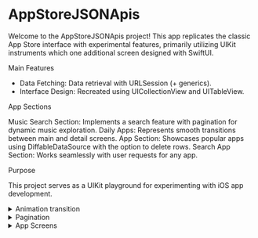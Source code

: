 # AppStoreJSONApis
Welcome to the AppStoreJSONApis project! 
This app replicates the classic App Store interface with experimental features, primarily utilizing UIKit instruments which one additional screen designed with SwiftUI.

Main Features

* Data Fetching: Data retrieval with URLSession (+ generics).
* Interface Design: Recreated using UICollectionView and UITableView.

App Sections

Music Search Section:
Implements a search feature with pagination for dynamic music exploration.
Daily Apps:
Represents smooth transitions between main and detail screens.
App Section:
Showcases popular apps using DiffableDataSource with the option to delete rows.
Search App Section:
Works seamlessly with user requests for any app.

Purpose

This project serves as a UIKit playground for experimenting with iOS app development.

<details>
<summary>Animation transition</summary>
<img src="https://github.com/snipes1111/AppStoreJSONApis/assets/123557658/b931c11c-2758-4dc0-93f5-a7fd645104d2" alt="Animation transition">
</details>

<details>
    <summary>Pagination</summary>
    <img src="https://github.com/snipes1111/AppStoreJSONApis/assets/123557658/0dfe3a2f-5a65-416f-90e8-529fd890c51f" alt="Pagination">
</details>

<details>
    <summary>App Screens</summary>
    <img src="https://github.com/snipes1111/AppStoreJSONApis/assets/123557658/69de1274-8155-413e-8c27-4e636388a700" width="200" height="400"> 
    <img src="https://github.com/snipes1111/AppStoreJSONApis/assets/123557658/4cf942e4-49a6-4722-91fc-1415f7f8624d" width="200" height="400">
    <img src="https://github.com/snipes1111/AppStoreJSONApis/assets/123557658/6f9ca632-1ac4-475d-9448-669b5028fd32" width="200" height="400"> 
    <img src="https://github.com/snipes1111/AppStoreJSONApis/assets/123557658/01eb0873-6700-4163-b059-1915b15f0bbf" width="200" height="400">
    <img src="https://github.com/snipes1111/AppStoreJSONApis/assets/123557658/b0ff58de-a826-4c60-9cb2-7f5355abc9ec" width="200" height="400">
</details>
